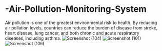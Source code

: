 # -Air-Pollution-Monitoring-System
Air pollution is one of the greatest environmental risk to health. By reducing air pollution levels, countries can reduce the burden of disease from stroke, heart disease, lung cancer, and both chronic and acute respiratory diseases, including asthma.
![Screenshot (104)](https://github.com/codingbot9573/-Air-Pollution-Monitoring-System/assets/136965261/8de0b3e9-af59-4c47-8ece-d8e2d0f83059)
![Screenshot (101)](https://github.com/codingbot9573/-Air-Pollution-Monitoring-System/assets/136965261/6fda2ce1-0152-4122-943a-8c907b1235fd)
![Screenshot (106)](https://github.com/codingbot9573/-Air-Pollution-Monitoring-System/assets/136965261/ad5d36e0-f0f3-49bc-bdd9-8b7019c44eb7)

